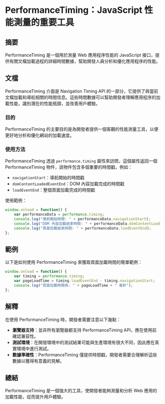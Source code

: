 <!--
Meta Description: # PerformanceTiming：JavaScript 性能測量的重要工具 ## 摘要 PerformanceTiming 是一個用於測量 Web 應用程序性能的 JavaScript 接口，提供有關文檔加載過程的詳細時間數據，幫助開發人員分析和優化應用程序的性能。 ## 文檔 Perform...
Meta Keywords: performancetiming, timing, javascript, performancedata, console
-->

# PerformanceTiming：JavaScript 性能測量的重要工具

## 摘要
PerformanceTiming 是一個用於測量 Web 應用程序性能的 JavaScript 接口，提供有關文檔加載過程的詳細時間數據，幫助開發人員分析和優化應用程序的性能。

## 文檔
PerformanceTiming 介面是 Navigation Timing API 的一部分，它提供了與當前文檔加載和導航相關的時間信息。這些時間數據可以幫助開發者理解應用程序的加載性能，識別潛在的性能瓶頸，並改善用戶體驗。

### 目的
PerformanceTiming 的主要目的是為開發者提供一個客觀的性能測量工具，以便更好地分析和優化網站的加載速度。

### 使用方法
PerformanceTiming 透過 `performance.timing` 屬性來訪問，這個屬性返回一個 PerformanceTiming 物件，該物件包含多個重要的時間戳，例如：
- `navigationStart`：導航開始的時間戳
- `domContentLoadedEventEnd`：DOM 內容加載完成的時間戳
- `loadEventEnd`：整個頁面加載完成的時間戳

使用範例：
```javascript
window.onload = function() {
    var performanceData = performance.timing;
    console.log("導航開始時間: " + performanceData.navigationStart);
    console.log("DOM 內容加載結束時間: " + performanceData.domContentLoadedEventEnd);
    console.log("頁面加載結束時間: " + performanceData.loadEventEnd);
};
```

## 範例
以下是如何使用 PerformanceTiming 來獲取頁面加載時間的簡單範例：

```javascript
window.onload = function() {
    var timing = performance.timing;
    var pageLoadTime = timing.loadEventEnd - timing.navigationStart;
    console.log("頁面加載時間為: " + pageLoadTime + " 毫秒");
};
```

## 解釋
在使用 PerformanceTiming 時，開發者需要注意以下幾點：
- **瀏覽器支持**：並非所有瀏覽器都支持 PerformanceTiming API，應在使用前確認兼容性。
- **測試環境**：在開發環境中的測試結果可能與生產環境有很大不同，因此應在真實環境中進行測試。
- **數據準確性**：PerformanceTiming 僅提供時間戳，開發者需要合理解析這些數據以獲得有意義的見解。

## 總結
PerformanceTiming 是一個強大的工具，使開發者能夠測量和分析 Web 應用的加載性能，從而提升用戶體驗。